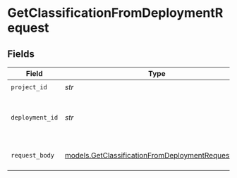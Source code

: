 # GetClassificationFromDeploymentRequest


## Fields

| Field                                                                                                        | Type                                                                                                         | Required                                                                                                     | Description                                                                                                  |
| ------------------------------------------------------------------------------------------------------------ | ------------------------------------------------------------------------------------------------------------ | ------------------------------------------------------------------------------------------------------------ | ------------------------------------------------------------------------------------------------------------ |
| `project_id`                                                                                                 | *str*                                                                                                        | :heavy_check_mark:                                                                                           | N/A                                                                                                          |
| `deployment_id`                                                                                              | *str*                                                                                                        | :heavy_check_mark:                                                                                           | The ID of the deployment to get classification from                                                          |
| `request_body`                                                                                               | [models.GetClassificationFromDeploymentRequestBody](../models/getclassificationfromdeploymentrequestbody.md) | :heavy_check_mark:                                                                                           | Provide your input for classification                                                                        |